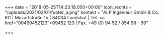 +++
date = "2018-05-25T14:23:18.000+00:00"
icon_rechts = "/uploads/2021/02/01/footer_a.png"
kontakt = "ALP Ingenieur GmbH & Co. KG | Mozartstraße 1b | 84034 Landshut | Tel. <a href=\"00499452123\">09452 123</a> | Fax. +49 (0) 94 52 / 854 98 - 99"

+++
